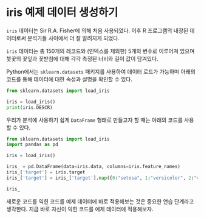 # iris 예제 데이터 생성하기

```iris``` 데이터는 Sir R.A. Fisher에 의해 처음 사용되었다. 
이후 R 프로그램의 내장된 데이터로써 분석가들 사이에서 더 잘 알려지게 되었다.

```iris``` 데이터는 총 150개의 레코드와 (인덱스를 제외한) 5개의 변수로 이루어져 있으며 붓꽃의 꽃잎과 꽃받침에 대해 각각 측정된 너비와 길이 값이 담겨있다.

Python에서는 ```sklearn.datasets``` 패키지를 사용하여 데이터 로드가 가능하며 아래의 코드를 통해 데이터에 대한 속성과 설명을 확인할 수 있다.
```python
from sklearn.datasets import load_iris

iris = load_iris()
print(iris.DESCR)
```

우리가 분석에 사용하기 쉽게 ```DataFrame``` 형태로 만들고자 할 때는 아래의 코드를 사용할 수 있다.
```python
from sklearn.datasets import load_iris
import pandas as pd

iris = load_iris() 

iris_ = pd.DataFrame(data=iris.data, columns=iris.feature_names)
iris_['target'] = iris.target
iris_['target'] = iris_['target'].map({0:"setosa", 1:"versicolor", 2:"virginica"})

iris_
```

새로운 코드를 익힌 코드를 예제 데이터에 바로 적용해보는 것은 중요한 연습 단계라고 생각한다. 
지금 바로 자신이 익힌 코드를 예제 데이터에 적용해보자.
